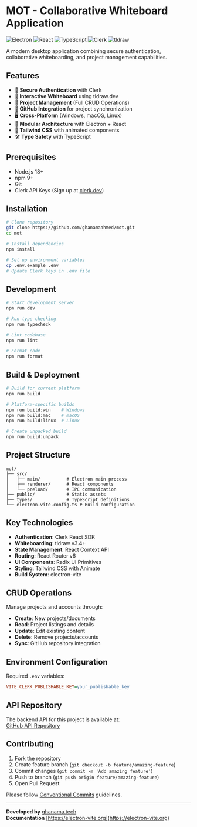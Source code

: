 # MOT - Collaborative Whiteboard Application

![Electron](https://img.shields.io/badge/Electron-47848F?style=for-the-badge&logo=Electron&logoColor=white)
![React](https://img.shields.io/badge/React-20232A?style=for-the-badge&logo=react&logoColor=61DAFB)
![TypeScript](https://img.shields.io/badge/TypeScript-007ACC?style=for-the-badge&logo=typescript&logoColor=white)
![Clerk](https://img.shields.io/badge/Clerk-Auth-8A2BE2)
![tldraw](https://img.shields.io/badge/tldraw-Editor-4BC0F0)

A modern desktop application combining secure authentication, collaborative whiteboarding, and project management capabilities.

## Features

- 🔐 **Secure Authentication** with Clerk
- 🎨 **Interactive Whiteboard** using tldraw.dev
- 📂 **Project Management** (Full CRUD Operations)
- 🔄 **GitHub Integration** for project synchronization
- 🖥️ **Cross-Platform** (Windows, macOS, Linux)
- 🧩 **Modular Architecture** with Electron + React
- 🎨 **Tailwind CSS** with animated components
- 🛠 **Type Safety** with TypeScript

## Prerequisites

- Node.js 18+
- npm 9+
- Git
- Clerk API Keys (Sign up at [clerk.dev](https://clerk.dev))

## Installation

```bash
# Clone repository
git clone https://github.com/ghanamaahmed/mot.git
cd mot

# Install dependencies
npm install

# Set up environment variables
cp .env.example .env
# Update Clerk keys in .env file
```

## Development

```bash
# Start development server
npm run dev

# Run type checking
npm run typecheck

# Lint codebase
npm run lint

# Format code
npm run format
```

## Build & Deployment

```bash
# Build for current platform
npm run build

# Platform-specific builds
npm run build:win    # Windows
npm run build:mac    # macOS
npm run build:linux  # Linux

# Create unpacked build
npm run build:unpack
```

## Project Structure

```
mot/
├── src/
│   ├── main/          # Electron main process
│   ├── renderer/      # React components
│   └── preload/       # IPC communication
├── public/            # Static assets
├── types/             # TypeScript definitions
└── electron.vite.config.ts # Build configuration
```

## Key Technologies

- **Authentication**: Clerk React SDK
- **Whiteboarding**: tldraw v3.4+
- **State Management**: React Context API
- **Routing**: React Router v6
- **UI Components**: Radix UI Primitives
- **Styling**: Tailwind CSS with Animate
- **Build System**: electron-vite

## CRUD Operations

Manage projects and accounts through:
- **Create**: New projects/documents
- **Read**: Project listings and details
- **Update**: Edit existing content
- **Delete**: Remove projects/accounts
- **Sync**: GitHub repository integration

## Environment Configuration

Required `.env` variables:
```ini
VITE_CLERK_PUBLISHABLE_KEY=your_publishable_key
```

## API Repository

The backend API for this project is available at:  
[GitHub API Repository](https://github.com/ghanamaahmed/mot-server-side)

## Contributing

1. Fork the repository
2. Create feature branch (`git checkout -b feature/amazing-feature`)
3. Commit changes (`git commit -m 'Add amazing feature'`)
4. Push to branch (`git push origin feature/amazing-feature`)
5. Open Pull Request

Please follow [Conventional Commits](https://www.conventionalcommits.org/) guidelines.


---

**Developed by** [ghanama.tech](https://ghanama.tech)  
**Documentation** [https://electron-vite.org](https://electron-vite.org)
